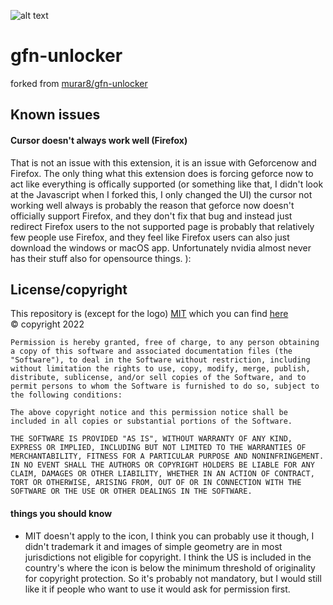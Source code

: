 ![alt text](https://github.com/TibbeD/unlock-gfn/blob/master/icons/icon-128.png?raw=true)
# gfn-unlocker
forked from [murar8/gfn-unlocker](https://github.com/murar8/gfn-unlocker)
## Known issues
#### Cursor doesn't always work well (Firefox)
That is not an issue with this extension, it is an issue with Geforcenow and Firefox. The only thing what this extension does is forcing geforce now to act like everything is offically supported (or something like that, I didn't look at the Javascript when I forked this, I only changed the UI) the cursor not working well always is probably the reason that geforce now doesn't officially support Firefox, and they don't fix that bug and instead just redirect Firefox users to the not supported page is probably that relatively few people use Firefox, and they feel like Firefox users can also just download the windows or macOS app. Unfortunately nvidia almost never has their stuff also for opensource things. ):

## License/copyright
This repository is (except for the logo) [MIT](https://opensource.org/licenses/mit-license) which you can find [here](https://opensource.org/licenses/MIT) 
\
© copyright 2022
```
Permission is hereby granted, free of charge, to any person obtaining a copy of this software and associated documentation files (the "Software"), to deal in the Software without restriction, including without limitation the rights to use, copy, modify, merge, publish, distribute, sublicense, and/or sell copies of the Software, and to permit persons to whom the Software is furnished to do so, subject to the following conditions:

The above copyright notice and this permission notice shall be included in all copies or substantial portions of the Software.

THE SOFTWARE IS PROVIDED "AS IS", WITHOUT WARRANTY OF ANY KIND, EXPRESS OR IMPLIED, INCLUDING BUT NOT LIMITED TO THE WARRANTIES OF MERCHANTABILITY, FITNESS FOR A PARTICULAR PURPOSE AND NONINFRINGEMENT. IN NO EVENT SHALL THE AUTHORS OR COPYRIGHT HOLDERS BE LIABLE FOR ANY CLAIM, DAMAGES OR OTHER LIABILITY, WHETHER IN AN ACTION OF CONTRACT, TORT OR OTHERWISE, ARISING FROM, OUT OF OR IN CONNECTION WITH THE SOFTWARE OR THE USE OR OTHER DEALINGS IN THE SOFTWARE.
```

#### things you should know
  - MIT doesn't apply to the icon, I think you can probably use it though, I didn't trademark it and images of simple geometry are in most jurisdictions not eligible for copyright. I think the US is included in the country's where the icon is below the minimum threshold of originality for copyright protection. So it's probably not mandatory, but I would still like it if people who want to use it would ask for permission first.
